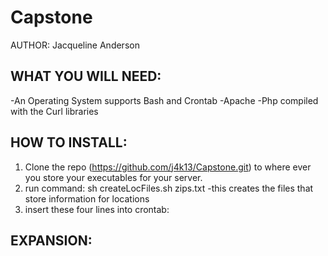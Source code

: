 # Capstone
AUTHOR: Jacqueline Anderson

WHAT YOU WILL NEED:
-------------------

-An Operating System supports Bash and Crontab
-Apache
-Php compiled with the Curl libraries


HOW TO INSTALL:
---------------

1) Clone the repo (https://github.com/j4k13/Capstone.git) to where ever you store your executables for your server.
2) run command: sh createLocFiles.sh zips.txt -this creates the files that store information for locations
3) insert these four lines into crontab:
	
	
	
EXPANSION:
----------


